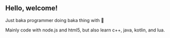 ## Hello, welcome!

Just baka programmer doing baka thing with 🤍

Mainly code with node.js and html5, but also learn c++, java, kotlin, and lua.

